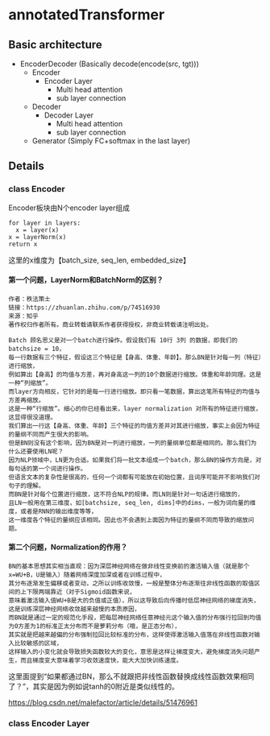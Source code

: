 # annotatedTransformer
## Basic architecture
- EncoderDecoder (Basically decode(encode(src, tgt)))
  - Encoder
    - Encoder Layer
      - Multi head attention
      - sub layer connection
  - Decoder
    - Decoder Layer
      - Multi head attention
      - sub layer connection
  - Generator (Simply FC+softmax in the last layer)

## Details
### class Encoder
Encoder板块由N个encoder layer组成
```
for layer in layers:
  x = layer(x)
x = layerNorm(x)
return x 
```
这里的x维度为【batch_size, seq_len, embedded_size】

#### **第一个问题，LayerNorm和BatchNorm的区别？**
```
作者：秩法策士
链接：https://zhuanlan.zhihu.com/p/74516930
来源：知乎
著作权归作者所有。商业转载请联系作者获得授权，非商业转载请注明出处。

Batch 顾名思义是对一个batch进行操作。假设我们有 10行 3列 的数据，即我们的batchsize = 10，
每一行数据有三个特征，假设这三个特征是【身高、体重、年龄】。那么BN是针对每一列（特征）进行缩放，
例如算出【身高】的均值与方差，再对身高这一列的10个数据进行缩放。体重和年龄同理。这是一种“列缩放”。
而layer方向相反，它针对的是每一行进行缩放。即只看一笔数据，算出这笔所有特征的均值与方差再缩放。
这是一种“行缩放”。细心的你已经看出来，layer normalization 对所有的特征进行缩放，这显得很没道理。
我们算出一行这【身高、体重、年龄】三个特征的均值方差并对其进行缩放，事实上会因为特征的量纲不同而产生很大的影响。
但是BN则没有这个影响，因为BN是对一列进行缩放，一列的量纲单位都是相同的。那么我们为什么还要使用LN呢？
因为NLP领域中，LN更为合适。如果我们将一批文本组成一个batch，那么BN的操作方向是，对每句话的第一个词进行操作。
但语言文本的复杂性是很高的，任何一个词都有可能放在初始位置，且词序可能并不影响我们对句子的理解。
而BN是针对每个位置进行缩放，这不符合NLP的规律。而LN则是针对一句话进行缩放的，
且LN一般用在第三维度，如[batchsize, seq_len, dims]中的dims，一般为词向量的维度，或者是RNN的输出维度等等，
这一维度各个特征的量纲应该相同。因此也不会遇到上面因为特征的量纲不同而导致的缩放问题。
```

#### **第二个问题，Normalization的作用？**
```
BN的基本思想其实相当直观：因为深层神经网络在做非线性变换前的激活输入值（就是那个x=WU+B，U是输入）随着网络深度加深或者在训练过程中，
其分布逐渐发生偏移或者变动，之所以训练收敛慢，一般是整体分布逐渐往非线性函数的取值区间的上下限两端靠近（对于Sigmoid函数来说，
意味着激活输入值WU+B是大的负值或正值），所以这导致后向传播时低层神经网络的梯度消失，这是训练深层神经网络收敛越来越慢的本质原因，
而BN就是通过一定的规范化手段，把每层神经网络任意神经元这个输入值的分布强行拉回到均值为0方差为1的标准正太分布而不是萝莉分布（哦，是正态分布），
其实就是把越来越偏的分布强制拉回比较标准的分布，这样使得激活输入值落在非线性函数对输入比较敏感的区域，
这样输入的小变化就会导致损失函数较大的变化，意思是这样让梯度变大，避免梯度消失问题产生，而且梯度变大意味着学习收敛速度快，能大大加快训练速度。
```


这里面提到“如果都通过BN，那么不就跟把非线性函数替换成线性函数效果相同了？”，其实是因为例如说tanh的0附近是类似线性的。

https://blog.csdn.net/malefactor/article/details/51476961

### class Encoder Layer


